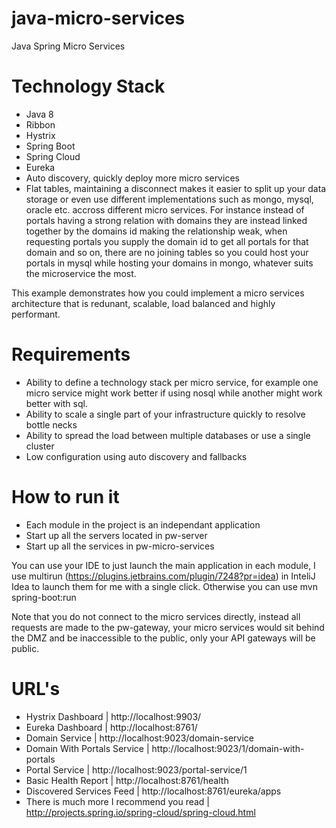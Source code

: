 # java-micro-services
Java Spring Micro Services

# Technology Stack
- Java 8
- Ribbon
- Hystrix
- Spring Boot
- Spring Cloud
- Eureka
- Auto discovery, quickly deploy more micro services
- Flat tables, maintaining a disconnect makes it easier to split up your data storage or even use different implementations such as mongo, mysql, oracle etc. accross different micro services. For instance instead of portals having a strong relation with domains they are instead linked together by the domains id making the relationship weak, when requesting portals you supply the domain id to get all portals for that domain and so on, there are no joining tables so you could host your portals in mysql while hosting your domains in mongo, whatever suits the microservice the most.

This example demonstrates how you could implement a micro services architecture that is redunant, scalable, load balanced
and highly performant.

# Requirements
- Ability to define a technology stack per micro service, for example one micro service might work better if using nosql while another might work better with sql.
- Ability to scale a single part of your infrastructure quickly to resolve bottle necks
- Ability to spread the load between multiple databases or use a single cluster
- Low configuration using auto discovery and fallbacks

# How to run it
- Each module in the project is an independant application
- Start up all the servers located in pw-server
- Start up all the services in pw-micro-services

You can use your IDE to just launch the main application in each module, I use multirun (https://plugins.jetbrains.com/plugin/7248?pr=idea) in InteliJ Idea to launch them for me with a single click. Otherwise you can use mvn spring-boot:run

Note that you do not connect to the micro services directly, instead all requests are made to the pw-gateway, your micro services would sit behind the DMZ and be inaccessible to the public, only your API gateways will be public.

# URL's
- Hystrix Dashboard | http://localhost:9903/
- Eureka Dashboard | http://localhost:8761/
- Domain Service | http://localhost:9023/domain-service
- Domain With Portals Service | http://localhost:9023/1/domain-with-portals
- Portal Service | http://localhost:9023/portal-service/1
- Basic Health Report | http://localhost:8761/health
- Discovered Services Feed | http://localhost:8761/eureka/apps
- There is much more I recommend you read | http://projects.spring.io/spring-cloud/spring-cloud.html
